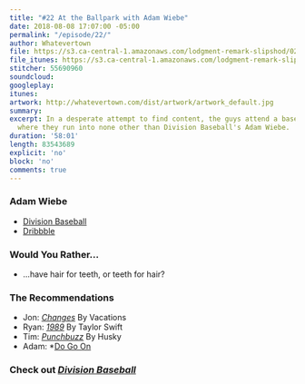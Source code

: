 ```yaml
---
title: "#22 At the Ballpark with Adam Wiebe"
date: 2018-08-08 17:07:00 -05:00
permalink: "/episode/22/"
author: Whatevertown
file: https://s3.ca-central-1.amazonaws.com/lodgment-remark-slipshod/022.mp3
file_itunes: https://s3.ca-central-1.amazonaws.com/lodgment-remark-slipshod/022.m4a
stitcher: 55690960
soundcloud: 
googleplay: 
itunes: 
artwork: http://whatevertown.com/dist/artwork/artwork_default.jpg
summary: 
excerpt: In a desperate attempt to find content, the guys attend a baseball game,
  where they run into none other than Division Baseball's Adam Wiebe.
duration: '58:01'
length: 83543689
explicit: 'no'
block: 'no'
comments: true
---
```


### Adam Wiebe

- [Division Baseball](https://divisionbaseball.com/)
- [Dribbble](https://dribbble.com/adamwiebe)

### Would You Rather…
- …have hair for teeth, or teeth for hair?

### The Recommendations
- Jon: *[Changes](spotify:album:4X4WkW8EpECju2nnaGKruq)* By Vacations
- Ryan: *[1989](spotify:album:2QJmrSgbdM35R67eoGQo4j)* By Taylor Swift
- Tim: *[Punchbuzz](spotify:album:5AyrNRKmJIaqBkVuuVi411)* By Husky
- Adam: *[Do Go On](https://overcast.fm/itunes1057458646/do-go-on)

### Check out *[Division Baseball](https://divisionbaseball.com/)*
